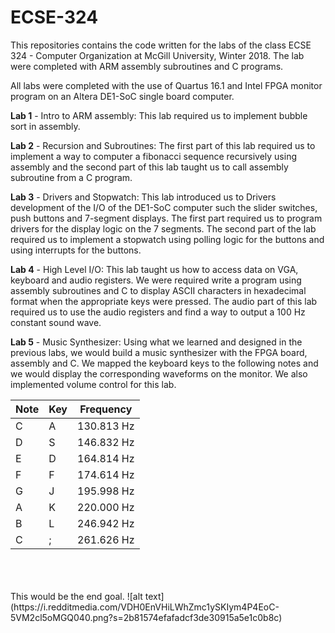 # ECSE-324
This repositories contains the code written for the labs of the class ECSE 324 - Computer Organization at McGill University, Winter 2018. The lab were completed with ARM assembly subroutines and C programs.

All labs were completed with the use of Quartus 16.1 and Intel FPGA monitor program on an Altera DE1-SoC single board computer.

**Lab 1** - Intro to ARM assembly:
This lab required us to implement bubble sort in assembly.

**Lab 2** - Recursion and Subroutines:
The first part of this lab required us to implement a way to computer a fibonacci sequence recursively using assembly and the second part of this lab taught us to call assembly subroutine from a C program.

**Lab 3** - Drivers and Stopwatch:
This lab introduced us to Drivers development of the I/O of the DE1-SoC computer such the slider switches, push buttons and 7-segment displays. The first part required us to program drivers for the display logic on the 7 segments. The second part of the lab required us to implement a stopwatch using polling logic for the buttons and using interrupts for the buttons. 

**Lab 4** - High Level I/O:
This lab taught us how to access data on VGA, keyboard and audio registers. We were required write a program using assembly subroutines and C to display ASCII characters in hexadecimal format when the appropriate keys were pressed. The audio part of this lab required us to use the audio registers and find a way to output a 100 Hz constant sound wave.

**Lab 5** - Music Synthesizer:
Using what we learned and designed in the previous labs, we would build a music synthesizer with the FPGA board, assembly and C. We mapped the keyboard keys to the following notes and we would display the corresponding waveforms on the monitor. We also implemented volume control for this lab.

| Note | Key | Frequency  |
| ---- | --- | ---------  |
|  C   |  A  | 130.813 Hz |
|  D   |  S  | 146.832 Hz |
|  E   |  D  | 164.814 Hz |
|  F   |  F  | 174.614 Hz |
|  G   |  J  | 195.998 Hz |
|  A   |  K  | 220.000 Hz |
|  B   |  L  | 246.942 Hz |
|  C   |  ;  | 261.626 Hz |

<br/>
<br/>
<br/>
This would be the end goal.
![alt text](https://i.redditmedia.com/VDH0EnVHiLWhZmc1ySKIym4P4EoC-5VM2cl5oMGQ040.png?s=2b81574efafadcf3de30915a5e1c0b8c)

